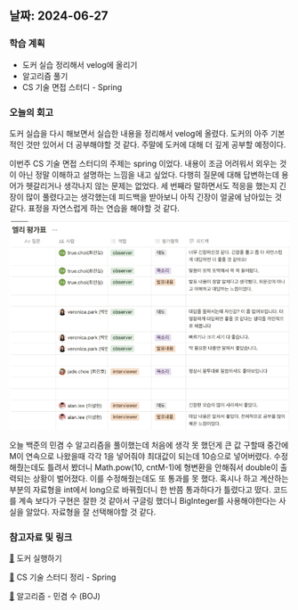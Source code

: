 ## 날짜: 2024-06-27

### 학습 계획
* 도커 실습 정리해서 velog에 올리기
* 알고리즘 풀기
* CS 기술 면접 스터디 - Spring

### 오늘의 회고
도커 실습을 다시 해보면서 실습한 내용을 정리해서 velog에 올렸다. 도커의 아주 기본적인 것만 있어서 더 공부해야할 것 같다. 주말에 도커에 대해 더 깊게 공부할 예정이다.

이번주 CS 기술 면접 스터디의 주제는 spring 이었다. 내용이 조금 어려워서 외우는 것이 아닌 정말 이해하고 설명하는 느낌을 내고 싶었다. 다행히 질문에 대해 답변하는데 용어가 헷갈리거나 생각나지 않는 문제는 없었다. 세 번째라 말하면서도 적응을 했는지 긴장이 많이 풀렸다고는 생각했는데 피드백을 받아보니 아직 긴장이 얼굴에 남아있는 것 같다. 표정을 자연스럽게 하는 연습을 해야할 것 같다.

![alt text](image-9.png)

오늘 백준의 민겸 수 알고리즘을 풀이했는데 처음에 생각 못 했던게 큰 값 구할때 중간에 M이 연속으로 나왔을때 각각 1을 넣어줘야 최대값이 되는데 10승으로 넣어버렸다. 수정해줬는데도 틀려서 봤더니 Math.pow(10, cntM-1)에 형변환을 안해줘서 double이 출력되는 상황이 벌어졌다. 이를 수정해줬는데도 또 통과를 못 했다. 혹시나 하고 계산하는 부분의 자료형을 int에서 long으로 바꿔줬더니 한 반쯤 통과하다가 틀렸다고 떴다. 코드를 계속 보다가 구현은 잘한 것 같아서 구글링 했더니 BigInteger를 사용해야한다는 사실을 알았다. 자료형을 잘 선택해야할 것 같다.

### 참고자료 및 링크
[🔗](https://velog.io/@euniiiii/Docker-%EB%8F%84%EC%BB%A4-%EC%8B%A4%ED%96%89%ED%95%98%EA%B8%B0) 도커 실행하기

[🔗](https://www.notion.so/goorm/ellie-78eba6b56b0b461283574228ff947b6e) CS 기술 스터디 정리 - Spring

[🔗](https://github.com/ss0ming/Programmers/tree/main/%EB%B0%B1%EC%A4%80/Silver/21314.%E2%80%85%EB%AF%BC%EA%B2%B8%E2%80%85%EC%88%98) 알고리즘 - 민겸 수 (BOJ)
